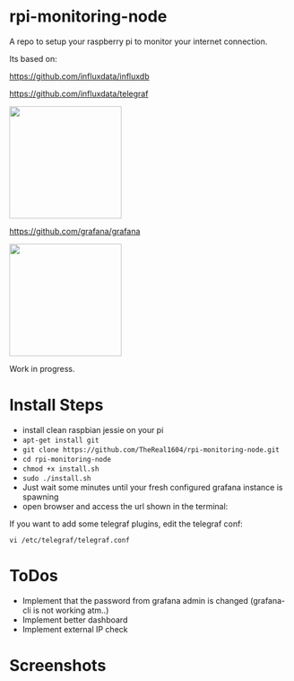 # rpi-monitoring-node

A repo to setup your raspberry pi to monitor your internet connection.

Its based on:

https://github.com/influxdata/influxdb

https://github.com/influxdata/telegraf

<img src="https://upload.wikimedia.org/wikipedia/en/f/f5/InfluxDB_logo.svg" height="200">

https://github.com/grafana/grafana

<img src="https://camo.githubusercontent.com/7f7d8e67efe1cfb2a63b8024ed1e8fe66fa9b70b/68747470733a2f2f662e636c6f75642e6769746875622e636f6d2f6173736574732f31303939392f323531383832302f64626231313031612d623436382d313165332d393162662d3234326339633633326330372e504e47" height="200">


Work in progress.

# Install Steps

* install clean raspbian jessie on your pi
* `apt-get install git`
* `git clone https://github.com/TheReal1604/rpi-monitoring-node.git`
* `cd rpi-monitoring-node`
* `chmod +x install.sh`
* `sudo ./install.sh`
* Just wait some minutes until your fresh configured grafana instance is spawning
* open browser and access the url shown in the terminal:

If you want to add some telegraf plugins, edit the telegraf conf:

`vi /etc/telegraf/telegraf.conf`

# ToDos
* Implement that the password from grafana admin is changed (grafana-cli is not working atm..)
* Implement better dashboard
* Implement external IP check

# Screenshots
